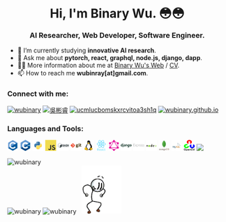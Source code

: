 <h1 align="center">Hi, I'm Binary Wu. 😳😳</h1>
<h3 align="center">AI Researcher, Web Developer, Software Engineer.</h3>

<!-- <p align="left"> <img src="https://komarev.com/ghpvc/?username=wubinary&label=Profile%20views&color=0e75b6&style=flat" alt="" /> </p> -->

- 🌱 I’m currently studying **innovative AI research**.
- 💬 Ask me about **pytorch, react, graphql, node.js, django, dapp**.
- 👨‍💻 More information about me at [Binary Wu's Web](https://wubinary.github.io/) / [CV](https://wubinary.github.io/assets/wubinray_CV.pdf).
- 📫 How to reach me **wubinray[at]gmail.com**.


<h3 align="left">Connect with me:</h3>
<p align="left">
    <a href="https://linkedin.com/in/wubinary" target="blank"><img align="center" src="https://raw.githubusercontent.com/rahuldkjain/github-profile-readme-generator/master/src/images/icons/Social/linked-in-alt.svg" alt="wubinary" height="30" width="40" /></a>
    <a href="https://fb.com/吳彬睿" target="blank"><img align="center" src="https://raw.githubusercontent.com/rahuldkjain/github-profile-readme-generator/master/src/images/icons/Social/facebook.svg" alt="吳彬睿" height="30" width="40" /></a>
    <a href="https://www.youtube.com/channel/UCMlUcbOMsKXrcvitOA3Sh1Q" target="blank"><img align="center" src="https://raw.githubusercontent.com/rahuldkjain/github-profile-readme-generator/master/src/images/icons/Social/youtube.svg" alt="ucmlucbomskxrcvitoa3sh1q" height="30" width="40" /></a>
    <a href="https://wubinary.github.io" target="blank"><img align="center" src="https://raw.githubusercontent.com/rahuldkjain/github-profile-readme-generator/master/src/images/icons/Social/rss.svg" alt="wubinary.github.io" height="30" width="40" /></a>
</p>

<h3 align="left">Languages and Tools:</h3>
<p align="left">
    <!-- c -->
    <code><a href="https://www.cprogramming.com/" target="_blank"><img height="25" src="https://raw.githubusercontent.com/devicons/devicon/master/icons/c/c-original.svg" /></a></code>
    <!-- cpp -->
    <code><a href="https://www.w3schools.com/cpp/" target="_blank"><img height="25" src="https://raw.githubusercontent.com/devicons/devicon/master/icons/cplusplus/cplusplus-original.svg" /></a></code>
    <!-- python -->
    <code><a href="https://www.python.org" target="_blank"><img height="25" src="https://raw.githubusercontent.com/github/explore/80688e429a7d4ef2fca1e82350fe8e3517d3494d/topics/python/python.png" /></a></code>
    <!-- js -->
    <code><a href="https://developer.mozilla.org/en-US/docs/Web/JavaScript" target="_blank"><img height="25" src="https://raw.githubusercontent.com/github/explore/80688e429a7d4ef2fca1e82350fe8e3517d3494d/topics/javascript/javascript.png" /></a></code>
    <!-- bash -->
    <code><a href="https://www.gnu.org/software/bash/" target="_blank"><img height="25" src="https://raw.githubusercontent.com/github/explore/80688e429a7d4ef2fca1e82350fe8e3517d3494d/topics/bash/bash.png" /></a></code>
    <!-- git -->
    <code><a href="https://git-scm.com/" target="_blank"><img height="25" src="https://raw.githubusercontent.com/github/explore/80688e429a7d4ef2fca1e82350fe8e3517d3494d/topics/git/git.png" /></a></code>
    <!-- linux -->
    <code><a href="https://www.linux.org/" target="_blank"><img height="25" src="https://raw.githubusercontent.com/github/explore/80688e429a7d4ef2fca1e82350fe8e3517d3494d/topics/linux/linux.png" /></a></code>
    <!-- react -->
    <code><a href="https://reactjs.org/" target="_blank"><img height="25" src="https://raw.githubusercontent.com/devicons/devicon/master/icons/react/react-original-wordmark.svg" /></a></code>
    <!-- graphql -->
    <code><a href="https://graphql.org" target="_blank"><img height="25" src="https://raw.githubusercontent.com/github/explore/80688e429a7d4ef2fca1e82350fe8e3517d3494d/topics/graphql/graphql.png" /></a></code>
    <!-- django -->
    <code><a href="https://www.djangoproject.com/" target="_blank"><img height="25" src="https://raw.githubusercontent.com/github/explore/80688e429a7d4ef2fca1e82350fe8e3517d3494d/topics/django/django.png" /></a></code>
    <!-- express -->
    <code><a href="https://expressjs.com/" target="_blank"><img height="25" src="https://raw.githubusercontent.com/github/explore/80688e429a7d4ef2fca1e82350fe8e3517d3494d/topics/express/express.png" /></a></code>
    <!-- nodejs -->
    <code><a href="https://nodejs.org" target="_blank"><img height="25" src="https://raw.githubusercontent.com/devicons/devicon/master/icons/nodejs/nodejs-original-wordmark.svg" /></a></code>
    <!-- mongodb -->
    <code><a href="https://www.mongodb.com/" target="_blank"><img height="25" src="https://raw.githubusercontent.com/devicons/devicon/master/icons/mongodb/mongodb-original-wordmark.svg" /></a></code>
    <!-- mysql -->
    <code><a href="https://www.mysql.com/" target="_blank"><img height="25" src="https://raw.githubusercontent.com/github/explore/80688e429a7d4ef2fca1e82350fe8e3517d3494d/topics/mysql/mysql.png" /></a></code>
    <!-- opencv -->
    <code><a href="https://opencv.org/" target="_blank"><img height="25" src="https://raw.githubusercontent.com/github/explore/80688e429a7d4ef2fca1e82350fe8e3517d3494d/topics/opencv/opencv.png" /></a></code>
    <!-- pytorch -->
    <code><a href="https://pytorch.org/" target="_blank"><img height="25" src="https://www.vectorlogo.zone/logos/pytorch/pytorch-icon.svg" /></a></code>
</p>

<p align="left">
<!--     <img height="130" src="https://github-readme-stats.vercel.app/api?username=wubinary&show_icons=true&locale=en" alt="wubinary" /> &nbsp;
    <img height="130" src="https://github-readme-stats.vercel.app/api/top-langs?username=wubinary&show_icons=true&locale=en&layout=compact" alt="wubinary" /> &nbsp; &nbsp; -->
    <img height="140" src="https://github-profile-summary-cards.vercel.app/api/cards/profile-details?username=wubinary&theme=nord_dark" alt="wubinary" />
    <br>
    <img height="110" src="https://github-profile-summary-cards.vercel.app/api/cards/repos-per-language?username=wubinary&theme=nord_dark" alt="wubinary" />
    <img height="110" src="https://github-profile-summary-cards.vercel.app/api/cards/most-commit-language?username=wubinary&theme=nord_dark" alt="wubinary" /> &nbsp;
    <img height="110" src="asset/imgs/dance.gif" alt="wubinary" /> 
</p>

